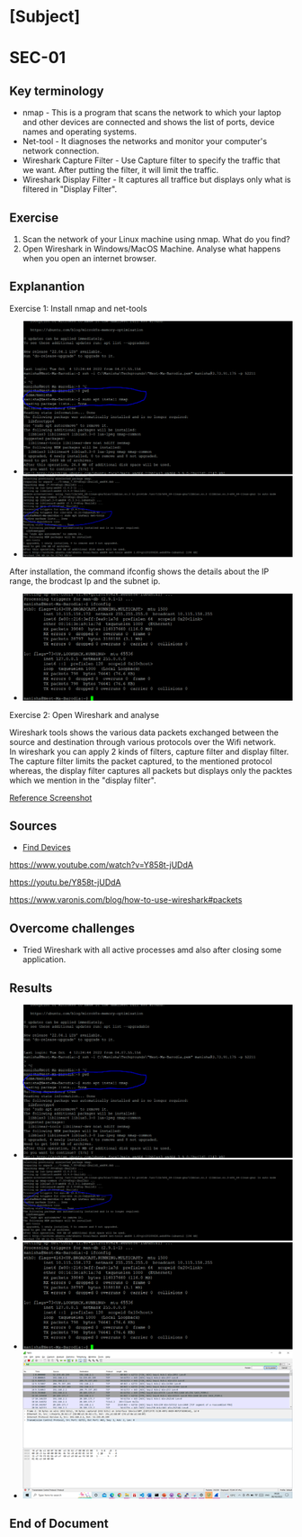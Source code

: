 # [Subject]
# SEC-01

## Key terminology

- nmap - This is a program that scans the network to which your laptop and other devices are connected and shows the list of ports, device names and operating systems.
- Net-tool - It diagnoses the networks and monitor your computer's network connection.
 - Wireshark Capture Filter - Use Capture filter to specify the traffic that we want. After putting the filter, it will limit the traffic. 
- Wireshark Display Filter - It captures all traffice but displays only what is filtered in "Display Filter".


## Exercise

1. Scan the network of your Linux machine using nmap. What do you find?
2. Open Wireshark in Windows/MacOS Machine. Analyse what happens when you open an internet browser. 


## Explanantion
Exercise 1: Install nmap and net-tools   
* ![Refer installation screenshot - nMap](../00_includes/02_Security/SEC01/SEC01-Install-NMap.png)
* ![Refer installation screenshot - NetTools](../00_includes/02_Security/SEC01/SEC01-Install-NetTools.png)

After installation, the command ifconfig shows the details about the IP range, the brodcast Ip and the subnet ip.
* ![ifconfig](../00_includes/02_Security/SEC01/SEC01-NetworkDetection.png)     

Exercise 2: Open Wireshark and analyse

Wireshark tools shows the various data packets exchanged between the source and destination through various protocols over the Wifi network.   
In wireshark you can apply 2 kinds of filters, capture filter and display filter. The capture filter limits the packet captured, to the mentioned protocol whereas, the display filter captures all packets but displays only the packtes which we mention in the "display filter".

[Reference Screenshot](../00_includes/02_Security/SEC01/SEC01-Wireshark-SS.png)


  

## Sources
* [Find Devices](https://vitux.com/find-devices-connected-to-your-network-with-nmap/)

https://www.youtube.com/watch?v=Y858t-jUDdA

https://youtu.be/Y858t-jUDdA

https://www.varonis.com/blog/how-to-use-wireshark#packets


## Overcome challenges

* Tried Wireshark with all active processes amd also after closing some application.

## Results

* ![Refer installation screenshot - nMap](../00_includes/02_Security/SEC01/SEC01-Install-NMap.png)
* ![Refer installation screenshot - NetTools](../00_includes/02_Security/SEC01/SEC01-Install-NetTools.png)
* ![ifconfig](../00_includes/02_Security/SEC01/SEC01-NetworkDetection.png)  
* ![Reference Screenshot Wireshark](../00_includes/02_Security/SEC01/SEC01-Wireshark-SS.png)

## End of Document
